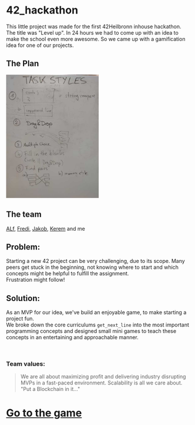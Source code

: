 # 42_hackathon
This little project was made for the first 42Heilbronn inhouse hackathon. The title was "Level up".  In 24 hours we had to come up with an idea to make the school even more awesome. So we came up with a gamification idea for one of our projects.

## The Plan
<!-- ![white board drawing of an application plane](https://github.com/tomah56/42_hackatlon/blob/main/IMG_20221118_170247.jpg?raw=true) -->

<img src="https://github.com/tomah56/42_hackatlon/blob/main/IMG_20221118_170247.jpg" width="50%" alt="white board drawing of an application plane" />



## The team
[ALf](https://github.com/alfjl), [Fredi](https://github.com/Fredi-B), [Jakob](https://github.com/jweeeezy), [Kerem](https://github.com/K-isikoglu) and me

## Problem:
Starting a new 42 project can be very challenging, due to its scope. Many peers get stuck in the beginning, not knowing where to start and which concepts might be helpful to fulfill the assignment.  
Frustration might follow!

## Solution:
As an MVP for our idea, we've build an enjoyable game, to make starting a project fun.  
We broke down the core curriculums `get_next_line` into the most important programming concepts and designed small mini games to teach these concepts in an entertaining and approachable manner.

<br>

### Team values:
>We are all about maximizing profit and delivering industry disrupting MVPs in a fast-paced environment.
>Scalability is all we care about.
>"Put a Blockchain in it..."

# [Go to the game](https://tomah56.github.io/42_hackatlon/code/)
